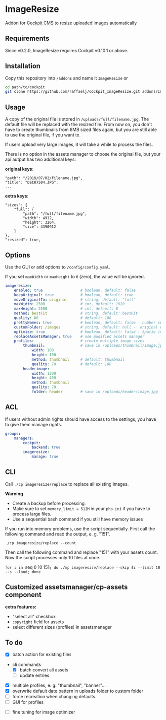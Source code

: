 # ImageResize

Addon for [Cockpit CMS][1] to resize uploaded images automatically

## Requirements

Since v0.2.0, ImageResize requires Cockpit v0.10.1 or above.

## Installation

Copy this repository into `/addons` and name it `ImageResize` or

```bash
cd path/to/cockpit
git clone https://github.com/raffaelj/cockpit_ImageResize.git addons/ImageResize
```

## Usage

A copy of the original file is stored in `/uploads/full/filename.jpg`. The default file will be replaced with the resized file. From now on, you don't have to create thumbnails from 8MB sized files again, but you are still able to use the original file, if you want to.

If users upload very large images, it will take a while to process the files.

There is no option in the assets manager to choose the original file, but your api autput has two additional keys:

**original keys:**

```
"path": "/2019/07/02/filename.jpg",
"title": "DSC07504.JPG",
...
```

**extra keys:**

```
"sizes": {
    "full": {
        "path": "/full/filename.jpg",
        "width": 4912,
        "height": 3264,
        "size": 4390912
    }
},
"resized": true,
```

## Options

Use the GUI or add options to `/config/config.yaml`.

If you set `maxWidth` or `maxHeight` to `0` (zero), the value will be ignored.

```yaml
imageresize:
    enabled: true                 # boolean, default: false
    keepOriginal: true            # boolean, default: true
    moveOriginalTo: original      # string, default: "full"
    maxWidth: 2500                # int, default: 1920
    maxHeight: 2500               # int, default: 0
    method: bestFit               # string, default: bestFit
    quality: 80                   # default: 100
    prettyNames: true             # boolean, default: false - number suffix instead of uniqid pefix
    customFolder: /images         # string, default: null -  original date pattern folder
    optimize: true                # boolean, default: false - Spatie image optimizer (requires additional binaries)
    replaceAssetsManager: true    # use modified assets manager
    profiles:                     # create multiple image sizes
        thumbnail:                # save in /uploads/thumbnail/image.jpg
            width: 100
            height: 100
            method: thumbnail     # default: thumbnail
            quality: 70           # default: 100
        headerimage:
            width: 1200
            height: 400
            method: thumbnail
            quality: 70
            folder: header        # save in /uploads/header/image.jpg
```

## ACL

If users without admin rights should have access to the settings, you have to give them manage rights.

```yaml
groups:
    managers:
        cockpit:
            backend: true
        imageresize:
            manage: true
```

## CLI

Call `./cp imageresize/replace` to replace all existing images.

**Warning**

* Create a backup before processing.
* Make sure to set `memory_limit = 512M` in your `php.ini` if you have to process large files.
* Use a sequential bash command if you still have memory issues

If you run into memory problems, use the script sequentially. First call the following command and read the output, e. g. "151".

`./cp imageresize/replace --count`

Then call the following command and replace "151" with your assets count.
Now the script processes only 10 files at once.

`for i in `seq 0 10 151`; do ./mp imageresize/replace --skip $i --limit 10 --s --loud; done`

## Customized assetsmanager/cp-assets component

**extra features:**

* "select all" checkbox
* `copyright` field for assets
* select different sizes (profiles) in assetsmanager

## To do

* [x] batch action for existing files
* cli commands
  * [x] batch convert all assets
  * [ ] update entries
* [x] multiple profiles, e. g. "thumbnail", "banner"...
* [x] overwrite default date pattern in uploads folder to custom folder
* [ ] force recreation when changing defaults
* [ ] GUI for profiles
+ [ ] fine tuning for image optimizer

[1]: https://github.com/agentejo/cockpit/

